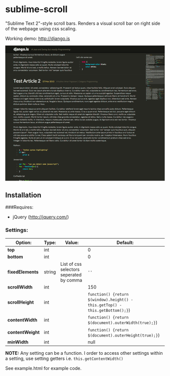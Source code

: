 sublime-scroll
====================

"Sublime Text 2"-style scroll bars. Renders a visual scroll bar on right side of the webpage using css scaling.

Working demo: http://django.is

![django.is screenshot](docs/django.is.png)

## Installation

###Requires:

* jQuery (http://jquery.com/)

### Settings:
Option:            | Type:  | Value: | Default:
------------------ | ------ | ------ | --------
__top__            | int    |        | 0
__bottom__         | int    |        | 0
__fixedElements__  | string | List of css selectors seperated by comma | `''`
__scrollWidth__    | int    |        | 150
__scrollHeight__   | int    |        | `function() {return $(window).height() - this.getTop() - this.getBottom();}`)
__contentWidth__   | int    |        | `function() {return $(document).outerWidth(true);}`) 
__contentWeight__  | int    |        | `function() {return $(document).outerHeight(true);}`)
__minWidth__       | int    |        | null

__NOTE:__ Any setting can be a function. I order to access other settings within a setting, use setting getters i.e. `this.getContentWidth()`


See example.html for example code.
